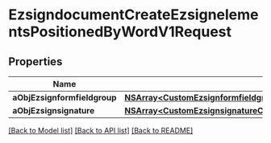 # EzsigndocumentCreateEzsignelementsPositionedByWordV1Request

## Properties
Name | Type | Description | Notes
------------ | ------------- | ------------- | -------------
**aObjEzsignformfieldgroup** | [**NSArray&lt;CustomEzsignformfieldgroupCreateEzsignelementsPositionedByWordRequest&gt;***](CustomEzsignformfieldgroupCreateEzsignelementsPositionedByWordRequest.md) |  | 
**aObjEzsignsignature** | [**NSArray&lt;CustomEzsignsignatureCreateEzsignelementsPositionedByWordRequest&gt;***](CustomEzsignsignatureCreateEzsignelementsPositionedByWordRequest.md) |  | 

[[Back to Model list]](../README.md#documentation-for-models) [[Back to API list]](../README.md#documentation-for-api-endpoints) [[Back to README]](../README.md)


